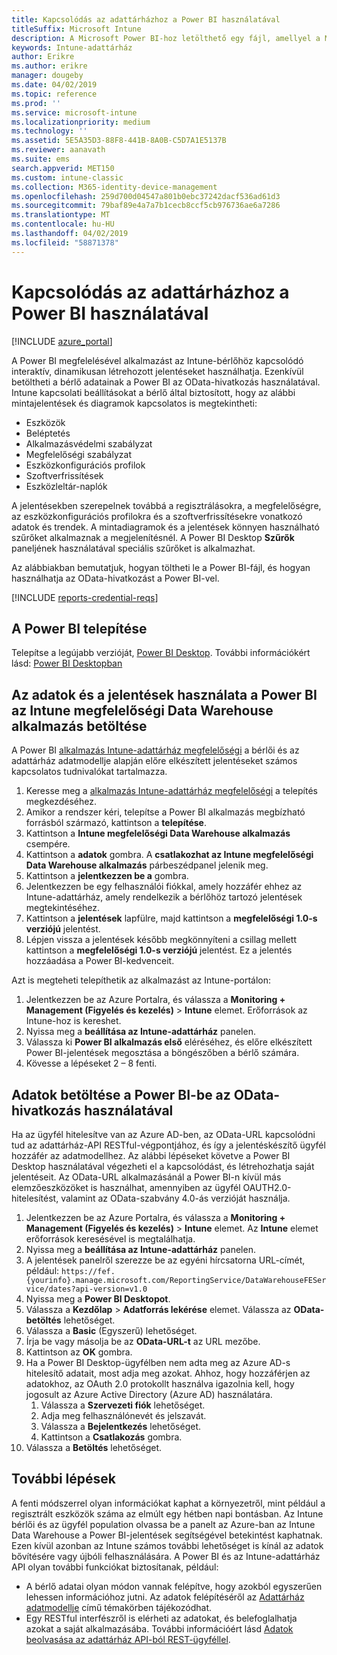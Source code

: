 ```yaml
---
title: Kapcsolódás az adattárházhoz a Power BI használatával
titleSuffix: Microsoft Intune
description: A Microsoft Power BI-hoz letölthető egy fájl, amellyel a Microsoft Intune-bérlőhöz kapcsolódó interaktív, dinamikusan létrehozott jelentéseket hozhat létre.
keywords: Intune-adattárház
author: Erikre
ms.author: erikre
manager: dougeby
ms.date: 04/02/2019
ms.topic: reference
ms.prod: ''
ms.service: microsoft-intune
ms.localizationpriority: medium
ms.technology: ''
ms.assetid: 5E5A35D3-88F8-441B-8A0B-C5D7A1E5137B
ms.reviewer: aanavath
ms.suite: ems
search.appverid: MET150
ms.custom: intune-classic
ms.collection: M365-identity-device-management
ms.openlocfilehash: 259d700d04547a801b0ebc37242dacf536ad61d3
ms.sourcegitcommit: 79baf89e4a7a7b1cecb8ccf5cb976736ae6a7286
ms.translationtype: MT
ms.contentlocale: hu-HU
ms.lasthandoff: 04/02/2019
ms.locfileid: "58871378"
---
```

# <a name="connect-to-the-data-warehouse-with-power-bi"></a>Kapcsolódás az adattárházhoz a Power BI használatával

[!INCLUDE [azure_portal](./includes/azure_portal.md)]

A Power BI megfelelésével alkalmazást az Intune-bérlőhöz kapcsolódó interaktív, dinamikusan létrehozott jelentéseket használhatja. Ezenkívül betöltheti a bérlő adatainak a Power BI az OData-hivatkozás használatával. Intune kapcsolati beállításokat a bérlő által biztosított, hogy az alábbi mintajelentések és diagramok kapcsolatos is megtekintheti:  

  -  Eszközök
  -  Beléptetés
  -  Alkalmazásvédelmi szabályzat
  -  Megfelelőségi szabályzat
  -  Eszközkonfigurációs profilok
  -  Szoftverfrissítések
  -  Eszközleltár-naplók

A jelentésekben szerepelnek továbbá a regisztrálásokra, a megfelelőségre, az eszközkonfigurációs profilokra és a szoftverfrissítésekre vonatkozó adatok és trendek. A mintadiagramok és a jelentések könnyen használható szűrőket alkalmaznak a megjelenítésnél. A Power BI Desktop **Szűrők** paneljének használatával speciális szűrőket is alkalmazhat.

Az alábbiakban bemutatjuk, hogyan töltheti le a Power BI-fájl, és hogyan használhatja az OData-hivatkozást a Power BI-vel.

[!INCLUDE [reports-credential-reqs](./includes/reports-credential-reqs.md)]

## <a name="install-power-bi"></a>A Power BI telepítése

Telepítse a legújabb verzióját, [Power BI Desktop](https://aka.ms/intune/datawarehouseapi/installpowerbi). További információkért lásd: [Power BI Desktopban](https://powerbi.microsoft.com/desktop)

## <a name="load-the-data-and-reports-using-the-power-bi-intune-compliance-data-warehouse-app"></a>Az adatok és a jelentések használata a Power BI az Intune megfelelőségi Data Warehouse alkalmazás betöltése

A Power BI [alkalmazás Intune-adattárház megfelelőségi](https://aka.ms/intune/datawarehouseapi/getpowerbiapp) a bérlői és az adattárház adatmodellje alapján előre elkészített jelentéseket számos kapcsolatos tudnivalókat tartalmazza.

1.  Keresse meg a [alkalmazás Intune-adattárház megfelelőségi](https://aka.ms/intune/datawarehouseapi/getpowerbiapp) a telepítés megkezdéséhez.
2.  Amikor a rendszer kéri, telepítse a Power BI alkalmazás megbízható forrásból származó, kattintson a **telepítése**.
3.  Kattintson a **Intune megfelelőségi Data Warehouse alkalmazás** csempére.
4.  Kattintson a **adatok** gombra. 
    A **csatlakozhat az Intune megfelelőségi Data Warehouse alkalmazás** párbeszédpanel jelenik meg.
5.  Kattintson a **jelentkezzen be a** gombra.
6.  Jelentkezzen be egy felhasználói fiókkal, amely hozzáfér ehhez az Intune-adattárház, amely rendelkezik a bérlőhöz tartozó jelentések megtekintéséhez. 
7.  Kattintson a **jelentések** lapfülre, majd kattintson a **megfelelőségi 1.0-s verziójú** jelentést.
8.  Lépjen vissza a jelentések később megkönnyíteni a csillag mellett kattintson a **megfelelőségi 1.0-s verziójú** jelentést. Ez a jelentés hozzáadása a Power BI-kedvenceit.

Azt is megteheti telepíthetik az alkalmazást az Intune-portálon:

1.  Jelentkezzen be az Azure Portalra, és válassza a **Monitoring + Management (Figyelés és kezelés)** > **Intune** elemet. Erőforrások az Intune-hoz is kereshet.
2.  Nyissa meg a **beállítása az Intune-adattárház** panelen.
3.  Válassza ki **Power BI alkalmazás első** eléréséhez, és előre elkészített Power BI-jelentések megosztása a böngészőben a bérlő számára.
4.  Kövesse a lépéseket 2 – 8 fenti.

## <a name="load-the-data-in-power-bi-using-the-odata-link"></a>Adatok betöltése a Power BI-be az OData-hivatkozás használatával

Ha az ügyfél hitelesítve van az Azure AD-ben, az OData-URL kapcsolódni tud az adattárház-API RESTful-végpontjához, és így a jelentéskészítő ügyfél hozzáfér az adatmodellhez. Az alábbi lépéseket követve a Power BI Desktop használatával végezheti el a kapcsolódást, és létrehozhatja saját jelentéseit. Az OData-URL alkalmazásánál a Power BI-n kívül más elemzőeszközöket is használhat, amennyiben az ügyfél OAUTH2.0-hitelesítést, valamint az OData-szabvány 4.0-ás verzióját használja.

1.  Jelentkezzen be az Azure Portalra, és válassza a **Monitoring + Management (Figyelés és kezelés)** > **Intune** elemet. Az **Intune** elemet erőforrások keresésével is megtalálhatja.  
2.  Nyissa meg a **beállítása az Intune-adattárház** panelen.
3. A jelentések panelről szerezze be az egyéni hírcsatorna URL-címét, például: `https://fef.{yourinfo}.manage.microsoft.com/ReportingService/DataWarehouseFEService/dates?api-version=v1.0`
4. Nyissa meg a **Power BI Desktopot**.
5. Válassza a **Kezdőlap** > **Adatforrás lekérése** elemet. Válassza az **OData-betöltés** lehetőséget.
6. Válassza a **Basic** (Egyszerű) lehetőséget.
7. Írja be vagy másolja be az **OData-URL-t** az URL mezőbe.
8. Kattintson az **OK** gombra.
9. Ha a Power BI Desktop-ügyfélben nem adta meg az Azure AD-s hitelesítő adatait, most adja meg azokat. Ahhoz, hogy hozzáférjen az adatokhoz, az OAuth 2.0 protokollt használva igazolnia kell, hogy jogosult az Azure Active Directory (Azure AD) használatára.  
    1.  Válassza a **Szervezeti fiók** lehetőséget.  
    2.  Adja meg felhasználónevét és jelszavát.  
    3.  Válassza a **Bejelentkezés** lehetőséget.  
    4.  Kattintson a **Csatlakozás** gombra.  
10. Válassza a **Betöltés** lehetőséget.

## <a name="next-steps"></a>További lépések

A fenti módszerrel olyan információkat kaphat a környezetről, mint például a regisztrált eszközök száma az elmúlt egy hétben napi bontásban. Az Intune bérlői és az ügyfél population olvassa be a panelt az Azure-ban az Intune Data Warehouse a Power BI-jelentések segítségével betekintést kaphatnak. Ezen kívül azonban az Intune számos további lehetőséget is kínál az adatok bővítésére vagy újbóli felhasználására. A Power BI és az Intune-adattárház API olyan további funkciókat biztosítanak, például:

<!-- -  You can use Power BI Desktop to create additional report types with your data. For example, you could create a custom chart representing the ratio of device manufactures in your enterprise. For more information about creating custom reports with Power BI and the Intune Data Warehouse, see `BLOG POST ON POWER BI`. -->
 -  A bérlő adatai olyan módon vannak felépítve, hogy azokból egyszerűen lehessen információhoz jutni. Az adatok felépítéséről az [Adattárház adatmodellje](reports-ref-data-model.md) című témakörben tájékozódhat.
 -  Egy RESTful interfészről is elérheti az adatokat, és belefoglalhatja azokat a saját alkalmazásába. További információért lásd [Adatok beolvasása az adattárház API-ból REST-ügyféllel](reports-proc-data-rest.md).
